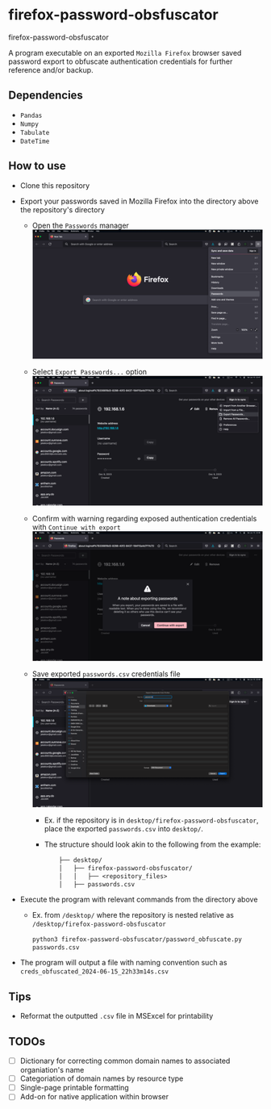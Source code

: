 # firefox-password-obsfuscator
firefox-password-obsfuscator

A program executable on an exported `Mozilla Firefox` browser saved password export to obfuscate authentication credentials for further reference and/or backup.

## Dependencies
* `Pandas`
* `Numpy`
* `Tabulate`
* `DateTime`

## How to use
* Clone this repository
* Export your passwords saved in Mozilla Firefox into the directory above the repository's directory

  * Open the `Passwords` manager
    ![](resources/step_01.png)

  * Select `Export Passwords...` option
    ![](resources/step_02.png)

  * Confirm with warning regarding exposed authentication credentials with `Continue with export`
    ![](resources/step_03.png)

  * Save exported `passwords.csv` credentials file
  ![](resources/step_04.png)

    * Ex. if the repository is in `desktop/firefox-password-obsfuscator`, place the exported `passwords.csv` into `desktop/`. 

    * The structure should look akin to the following from the example:

      ```
          ├── desktop/
          │   ├── firefox-password-obsfuscator/
          │   │   ├── <repository_files>
          │   ├── passwords.csv
      ```
      
* Execute the program with relevant commands from the directory above
  
  * Ex. from `/desktop/` where the repository is nested relative as `/desktop/firefox-password-obsfuscator`

    ```
    python3 firefox-password-obsfuscator/password_obfuscate.py passwords.csv
    ```

* The program will output a file with naming convention such as `creds_obfuscated_2024-06-15_22h33m14s.csv`

## Tips
* Reformat the outputted `.csv` file in MSExcel for printability

## TODOs
* [ ] Dictionary for correcting common domain names to associated organiation's name
* [ ] Categoriation of domain names by resource type
* [ ] Single-page printable formatting
* [ ] Add-on for native application within browser

